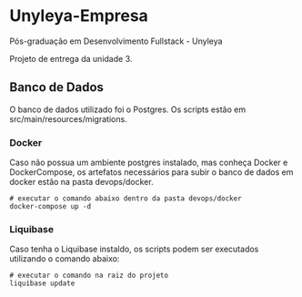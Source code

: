 # Unyleya-Empresa
Pós-graduação em Desenvolvimento Fullstack - Unyleya

Projeto de entrega da unidade 3.

## Banco de Dados
O banco de dados utilizado foi o Postgres.
Os scripts estão em src/main/resources/migrations.

### Docker
Caso não possua um ambiente postgres instalado, mas conheça Docker e DockerCompose, os artefatos necessários para subir o banco de dados em docker estão na pasta devops/docker.
```
# executar o comando abaixo dentro da pasta devops/docker
docker-compose up -d
```

### Liquibase
Caso tenha o Liquibase instaldo, os scripts podem ser executados utilizando o comando abaixo:
```
# executar o comando na raiz do projeto
liquibase update
```